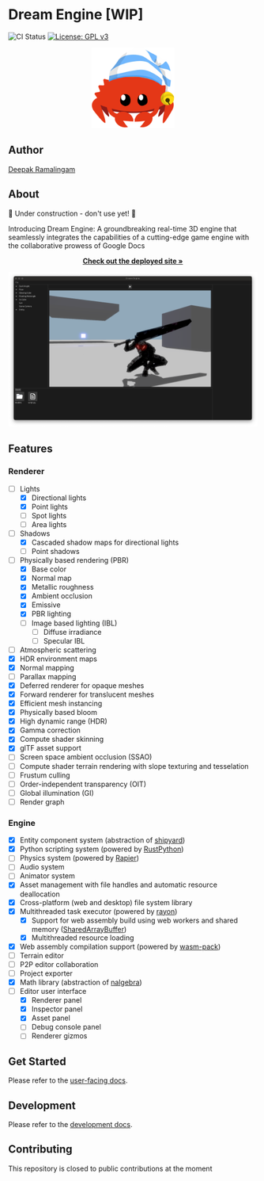 # Dream Engine [WIP]

![CI Status](https://github.com/rdeepak2002/dream-engine/actions/workflows/ci.yml/badge.svg?branch=main) [![License: GPL v3](https://img.shields.io/badge/License-GPLv3-blue.svg)](https://www.gnu.org/licenses/gpl-3.0)

<p align="center">
  <a href="https://github.com/rdeepak2002/dream-engine">
    <img src="docs/src/.vuepress/public/image/logo.png" height="162" alt="Dream Engine Logo">
  </a>
</p>

## Author

[Deepak Ramalingam](https://github.com/rdeepak2002)

## About

🚧 Under construction - don't use yet! 🚧

Introducing Dream Engine: A groundbreaking real-time 3D engine that seamlessly integrates the capabilities of a
cutting-edge game engine with the collaborative prowess of Google Docs

<p align="center">
<a href="https://staging.editor.dream-engine.app/"><strong>Check out the deployed site »</strong></a>
<br />
</p>

![desktop](docs/src/.vuepress/public/image/screenshot_0.png)

## Features

### Renderer

- [ ] Lights
  - [x] Directional lights
  - [x] Point lights
  - [ ] Spot lights
  - [ ] Area lights
- [ ] Shadows
  - [x] Cascaded shadow maps for directional lights
  - [ ] Point shadows
- [ ] Physically based rendering (PBR)
  - [x] Base color
  - [x] Normal map
  - [x] Metallic roughness
  - [x] Ambient occlusion
  - [x] Emissive
  - [x] PBR lighting
  - [ ] Image based lighting (IBL)
    - [ ] Diffuse irradiance
    - [ ] Specular IBL
- [ ] Atmospheric scattering
- [x] HDR environment maps
- [x] Normal mapping
- [ ] Parallax mapping
- [x] Deferred renderer for opaque meshes
- [x] Forward renderer for translucent meshes
- [x] Efficient mesh instancing
- [x] Physically based bloom
- [x] High dynamic range (HDR)
- [x] Gamma correction
- [x] Compute shader skinning
- [x] glTF asset support
- [ ] Screen space ambient occlusion (SSAO)
- [ ] Compute shader terrain rendering with slope texturing and tesselation
- [ ] Frustum culling
- [ ] Order-independent transparency (OIT)
- [ ] Global illumination (GI)
- [ ] Render graph

### Engine

- [x] Entity component system (abstraction of [shipyard](https://github.com/leudz/shipyard))
- [x] Python scripting system (powered by [RustPython](https://github.com/RustPython/RustPython))
- [ ] Physics system (powered by [Rapier](https://rapier.rs/))
- [ ] Audio system
- [ ] Animator system
- [x] Asset management with file handles and automatic resource deallocation
- [x] Cross-platform (web and desktop) file system library
- [x] Multithreaded task executor (powered by [rayon](https://github.com/rayon-rs/rayon))
  - [x] Support for web assembly build using web workers and shared
    memory ([SharedArrayBuffer](https://developer.mozilla.org/en-US/docs/Web/JavaScript/Reference/Global_Objects/SharedArrayBuffer))
  - [x] Multithreaded resource loading
- [x] Web assembly compilation support (powered by [wasm-pack](https://rustwasm.github.io/wasm-pack/))
- [ ] Terrain editor
- [ ] P2P editor collaboration
- [ ] Project exporter
- [x] Math library (abstraction of [nalgebra](https://nalgebra.org/))
- [ ] Editor user interface
  - [x] Renderer panel
  - [x] Inspector panel
  - [x] Asset panel
  - [ ] Debug console panel
  - [ ] Renderer gizmos

## Get Started

Please refer to the [user-facing docs](https://docs.dream-engine.app/guide/).

## Development

Please refer to the [development docs](https://docs.dream-engine.app/developer/).

## Contributing

This repository is closed to public contributions at the moment
